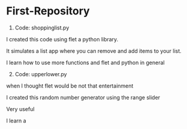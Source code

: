 # First-Repository

1. Code: shoppinglist.py

I created this code using flet a python library.

It simulates a list app where you can remove and add items to your list.

I learn how to use more functions and flet and python in general

2. Code: upperlower.py

when I thought flet would be not that entertainment 

I created this random number generator using the range slider

Very useful

I learn a 
